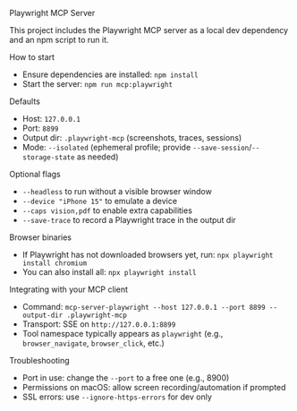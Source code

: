 Playwright MCP Server

This project includes the Playwright MCP server as a local dev dependency and an npm script to run it.

How to start
- Ensure dependencies are installed: `npm install`
- Start the server: `npm run mcp:playwright`

Defaults
- Host: `127.0.0.1`
- Port: `8899`
- Output dir: `.playwright-mcp` (screenshots, traces, sessions)
- Mode: `--isolated` (ephemeral profile; provide `--save-session`/`--storage-state` as needed)

Optional flags
- `--headless` to run without a visible browser window
- `--device "iPhone 15"` to emulate a device
- `--caps vision,pdf` to enable extra capabilities
- `--save-trace` to record a Playwright trace in the output dir

Browser binaries
- If Playwright has not downloaded browsers yet, run: `npx playwright install chromium`
- You can also install all: `npx playwright install`

Integrating with your MCP client
- Command: `mcp-server-playwright --host 127.0.0.1 --port 8899 --output-dir .playwright-mcp`
- Transport: SSE on `http://127.0.0.1:8899`
- Tool namespace typically appears as `playwright` (e.g., `browser_navigate`, `browser_click`, etc.)

Troubleshooting
- Port in use: change the `--port` to a free one (e.g., 8900)
- Permissions on macOS: allow screen recording/automation if prompted
- SSL errors: use `--ignore-https-errors` for dev only

